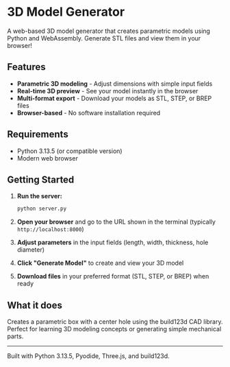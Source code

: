 # 3D Model Generator

A web-based 3D model generator that creates parametric models using Python and WebAssembly. Generate STL files and view them in your browser!

## Features

- **Parametric 3D modeling** - Adjust dimensions with simple input fields
- **Real-time 3D preview** - See your model instantly in the browser
- **Multi-format export** - Download your models as STL, STEP, or BREP files
- **Browser-based** - No software installation required

## Requirements

- Python 3.13.5 (or compatible version)
- Modern web browser

## Getting Started

1. **Run the server:**
   ```bash
   python server.py
   ```

2. **Open your browser** and go to the URL shown in the terminal (typically `http://localhost:8000`)

3. **Adjust parameters** in the input fields (length, width, thickness, hole diameter)

4. **Click "Generate Model"** to create and view your 3D model

5. **Download files** in your preferred format (STL, STEP, or BREP) when ready

## What it does

Creates a parametric box with a center hole using the build123d CAD library. Perfect for learning 3D modeling concepts or generating simple mechanical parts.

---

Built with Python 3.13.5, Pyodide, Three.js, and build123d. 